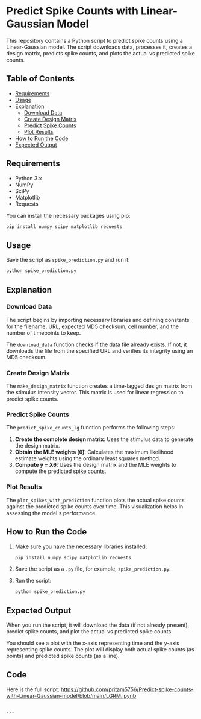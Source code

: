 # Predict Spike Counts with Linear-Gaussian Model

This repository contains a Python script to predict spike counts using a Linear-Gaussian model. The script downloads data, processes it, creates a design matrix, predicts spike counts, and plots the actual vs predicted spike counts.

## Table of Contents

- [Requirements](#requirements)
- [Usage](#usage)
- [Explanation](#explanation)
  - [Download Data](#download-data)
  - [Create Design Matrix](#create-design-matrix)
  - [Predict Spike Counts](#predict-spike-counts)
  - [Plot Results](#plot-results)
- [How to Run the Code](#how-to-run-the-code)
- [Expected Output](#expected-output)

## Requirements

- Python 3.x
- NumPy
- SciPy
- Matplotlib
- Requests

You can install the necessary packages using pip:

```bash
pip install numpy scipy matplotlib requests
```

## Usage

Save the script as `spike_prediction.py` and run it:

```bash
python spike_prediction.py
```

## Explanation

### Download Data

The script begins by importing necessary libraries and defining constants for the filename, URL, expected MD5 checksum, cell number, and the number of timepoints to keep.

The `download_data` function checks if the data file already exists. If not, it downloads the file from the specified URL and verifies its integrity using an MD5 checksum.

### Create Design Matrix

The `make_design_matrix` function creates a time-lagged design matrix from the stimulus intensity vector. This matrix is used for linear regression to predict spike counts.

### Predict Spike Counts

The `predict_spike_counts_lg` function performs the following steps:

1. **Create the complete design matrix**: Uses the stimulus data to generate the design matrix.
2. **Obtain the MLE weights (θ̂)**: Calculates the maximum likelihood estimate weights using the ordinary least squares method.
3. **Compute ŷ = Xθ̂**: Uses the design matrix and the MLE weights to compute the predicted spike counts.

### Plot Results

The `plot_spikes_with_prediction` function plots the actual spike counts against the predicted spike counts over time. This visualization helps in assessing the model's performance.

## How to Run the Code

1. Make sure you have the necessary libraries installed:

    ```bash
    pip install numpy scipy matplotlib requests
    ```

2. Save the script as a `.py` file, for example, `spike_prediction.py`.

3. Run the script:

    ```bash
    python spike_prediction.py
    ```

## Expected Output

When you run the script, it will download the data (if not already present), predict spike counts, and plot the actual vs predicted spike counts.

You should see a plot with the x-axis representing time and the y-axis representing spike counts. The plot will display both actual spike counts (as points) and predicted spike counts (as a line).

## Code

Here is the full script:
https://github.com/pritam5756/Predict-spike-counts-with-Linear-Gaussian-model/blob/main/LGRM.ipynb
```

---

